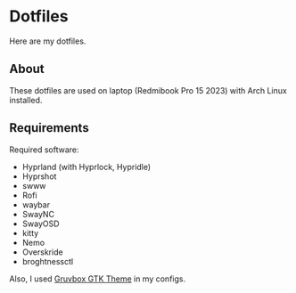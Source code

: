 # Dotfiles
Here are my dotfiles.

## About
These dotfiles are used on laptop (Redmibook Pro 15 2023) with Arch Linux installed.

## Requirements
Required software:
- Hyprland (with Hyprlock, Hypridle)
- Hyprshot
- swww
- Rofi
- waybar
- SwayNC
- SwayOSD
- kitty
- Nemo
- Overskride
- broghtnessctl

Also, I used [Gruvbox GTK Theme](https://github.com/Fausto-Korpsvart/Gruvbox-GTK-Theme) in my configs.